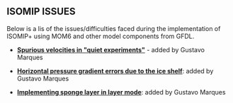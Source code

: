## ISOMIP ISSUES
Below is a lis of the issues/difficulties faced during the implementation of ISOMIP+ using MOM6 and other model components from GFDL. 

* **[Spurious velocities in "quiet experiments"](https://github.com/gustavo-marques/ISOMIP/blob/master/spurious_velocities_quiet_experiments.ipynb)** - added by Gustavo Marques

* **[Horizontal pressure gradient errors due to the ice shelf](https://github.com/gustavo-marques/ISOMIP/blob/master/horizontal_pressure_gradient_errors_due_to_the_ice_shelf.ipynb)**: added by Gustavo Marques

* **[Implementing sponge layer in layer mode](https://github.com/gustavo-marques/ISOMIP/blob/master/sponge_layer_in_layer_mode.ipynb)**: added by Gustavo Marques


